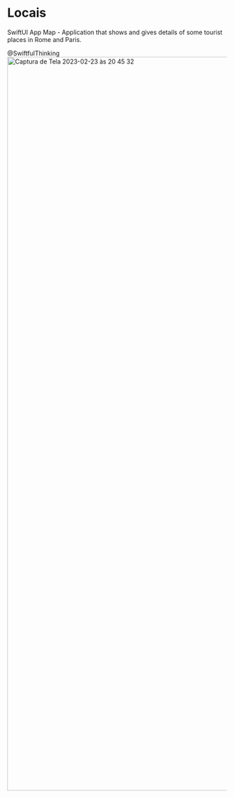 # Locais
<p>SwiftUI App Map - Application that shows and gives details of some tourist places in Rome and Paris.</p>
@SwiftfulThinking
<img width="1680" alt="Captura de Tela 2023-02-23 às 20 45 32" src="https://user-images.githubusercontent.com/68328526/221143790-e1178233-de91-4b03-ad42-93a0679b7644.png">
